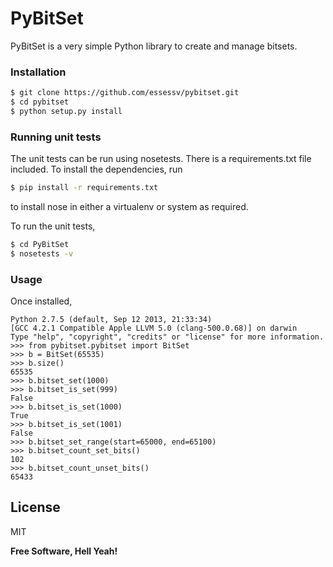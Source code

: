 # PyBitSet

PyBitSet is a very simple Python library to create and manage bitsets.

### Installation
```sh
$ git clone https://github.com/essessv/pybitset.git
$ cd pybitset
$ python setup.py install
```
### Running unit tests
The unit tests can be run using nosetests. There is a requirements.txt file included. To install the dependencies, run
```sh
$ pip install -r requirements.txt
```
to install nose in either a virtualenv or system as required.

To run the unit tests,
```sh
$ cd PyBitSet
$ nosetests -v
```
### Usage
Once installed,
```
Python 2.7.5 (default, Sep 12 2013, 21:33:34)
[GCC 4.2.1 Compatible Apple LLVM 5.0 (clang-500.0.68)] on darwin
Type "help", "copyright", "credits" or "license" for more information.
>>> from pybitset.pybitset import BitSet
>>> b = BitSet(65535)
>>> b.size()
65535
>>> b.bitset_set(1000)
>>> b.bitset_is_set(999)
False
>>> b.bitset_is_set(1000)
True
>>> b.bitset_is_set(1001)
False
>>> b.bitset_set_range(start=65000, end=65100)
>>> b.bitset_count_set_bits()
102
>>> b.bitset_count_unset_bits()
65433
```

License
----

MIT

**Free Software, Hell Yeah!**
